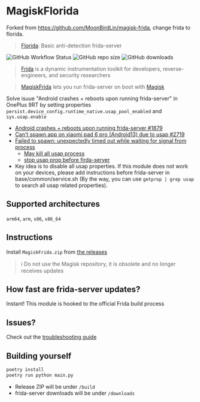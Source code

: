 # MagiskFlorida

Forked from https://github.com/MoonBirdLin/magisk-frida, change frida to florida.
> [Florida](https://github.com/Ylarod/Florida): Basic anti-detection frida-server

![GitHub Workflow Status](https://img.shields.io/github/actions/workflow/status/ViRb3/magisk-frida/main.yml?branch=master)
![GitHub repo size](https://img.shields.io/github/repo-size/ViRb3/magisk-frida)
![GitHub downloads](https://img.shields.io/github/downloads/ViRb3/magisk-frida/total)

> [Frida](https://frida.re) is a dynamic instrumentation toolkit for developers, reverse-engineers, and security researchers

> [MagiskFrida](README.md) lets you run frida-server on boot with [Magisk](https://github.com/topjohnwu/Magisk)

Solve isuue "Android crashes + reboots upon running frida-server" in OnePlus 9RT by setting properties `persist.device_config.runtime_native.usap_pool_enabled` and `sys.usap.enable`
- [Android crashes + reboots upon running frida-server #1879](https://github.com/frida/frida/issues/1879)
- [Can't spawn app on xiaomi pad 6 pro (Android13) due to usap #2719](https://github.com/frida/frida/issues/2719)
- [Failed to spawn: unexpectedly timed out while waiting for signal from process](https://github.com/frida/frida/issues/2516)
  - [May kill all usap process](https://github.com/frida/frida/issues/2516#issuecomment-1687449868)
  - [stop usap prop before firda-server](https://github.com/frida/frida/issues/2516#issuecomment-1687463231)
- Key idea is to disable all usap properties. If this module does not work on your devices, please add instructions before frida-server in base/common/service.sh (By the way, you can use `getprop | grep usap` to search all usap related properties).

## Supported architectures

`arm64`, `arm`, `x86`, `x86_64`

## Instructions

Install `MagiskFrida.zip` from [the releases](https://github.com/ViRb3/magisk-frida/releases)

> :information_source: Do not use the Magisk repository, it is obsolete and no longer receives updates

## How fast are frida-server updates?

Instant! This module is hooked to the official Frida build process

## Issues?

Check out the [troubleshooting guide](TROUBLESHOOTING.md)

## Building yourself

```bash
poetry install
poetry run python main.py
```

- Release ZIP will be under `/build`
- frida-server downloads will be under `/downloads`

